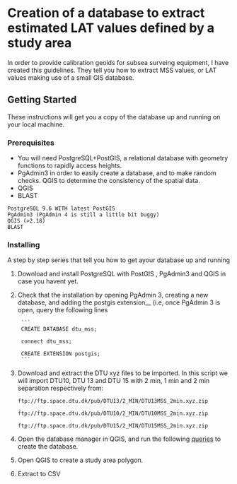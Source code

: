 # Creation of a database to extract estimated LAT values defined by a study area

In order to provide calibration geoids for subsea surveing equipment, I have created this guidelines. They tell you how to extract MSS values, or LAT values making use of a small GIS database.

## Getting Started

These instructions will get you a copy of the database up and running on your local machine. 

### Prerequisites

+ You will need PostgreSQL+PostGIS, a relational database with geometry functions to rapidly access heights. 
+ PgAdmin3 in order to easily create a database, and to make random checks. QGIS to determine the consistency of the spatial data. 
+ QGIS
+ BLAST


```
PostgreSQL 9.6 WITH latest PostGIS
PgAdmin3 (PgAdmin 4 is still a little bit buggy)
QGIS (>2.18)
BLAST
```
### Installing

A step by step series that tell you how to get ayour database up and running


1. Download and install PostgreSQL with PostGIS , PgAdmin3 and QGIS in case you havent yet.

2. Check that the installation by opening PgAdmin 3, creating a new database, and adding the postgis extension__
	(i.e, once PgAdmin 3 is open, query the following lines
	
		```
		CREATE DATABASE dtu_mss;
		
		connect dtu_mss;
			
		CREATE EXTENSION postgis;
		```

3. Download and extract the DTU xyz files to be imported. In this script we will import DTU10, DTU 13 and DTU 15 with 2 min, 1 min and 2 min separation respectively from:	
	```
	ftp://ftp.space.dtu.dk/pub/DTU13/2_MIN/DTU13MSS_2min.xyz.zip
	
	ftp://ftp.space.dtu.dk/pub/DTU10/2_MIN/DTU10MSS_2min.xyz.zip
	
	ftp://ftp.space.dtu.dk/pub/DTU15/2_MIN/DTU15MSS_2min.xyz.zip
	
4. Open the database manager in QGIS, and run the following [queries](./queries.sql) to create the database. 

5. Open QGIS to create a study area polygon.

6. Extract to CSV

